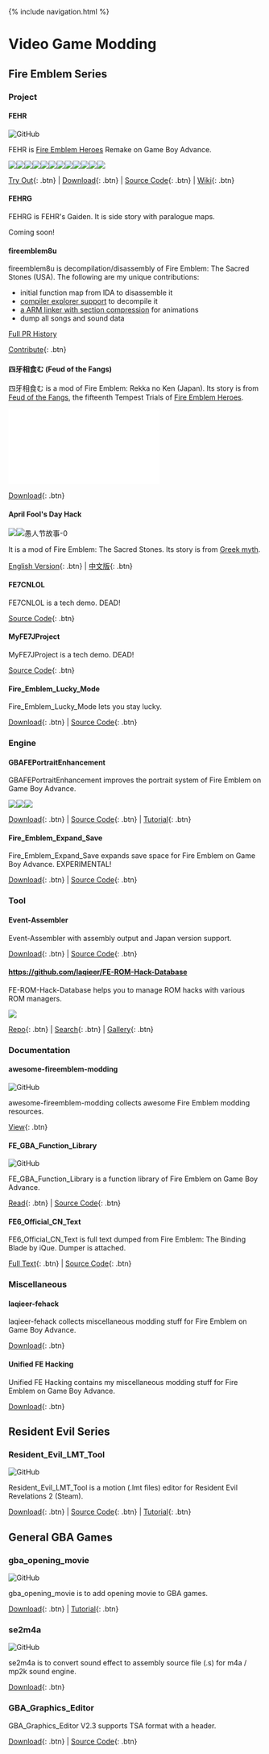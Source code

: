 {% include navigation.html %}

# Video Game Modding

## Fire Emblem Series

### Project

#### FEHR

![GitHub](https://img.shields.io/github/license/laqieer/fe7-jp-stunning-tribble)

FEHR is [Fire Emblem Heroes](https://fire-emblem-heroes.com/) Remake on Game Boy Advance.

![](https://feuniverse.us/uploads/default/original/3X/3/1/316c67156c80d51202aee42e7e67f8bc4a061e7a.png)![](https://feuniverse.us/uploads/default/original/3X/7/7/77a28136ee92b72e509327b3b8236a970aaa89d6.png)![](https://img.itch.zone/aW1hZ2UvOTI2MDA3LzUyMzc3NDgucG5n/original/PByZHc.png)![](https://feuniverse.us/uploads/default/original/3X/a/9/a9143b1900f476cbe9e237edb27635859489607b.png)![](https://feuniverse.us/uploads/default/original/3X/b/7/b7a963701d069e254e8da0ecabe16e9dff959af9.png)![](https://feuniverse.us/uploads/default/original/3X/7/a/7ac20a3d14310c1039da78835bda82ab48f7f5aa.png)![](https://img.itch.zone/aW1hZ2UvOTI2MDA3LzUyMzc3NTEucG5n/original/Y%2FQzF7.png)![](https://img.itch.zone/aW1hZ2UvOTI2MDA3LzUyMzc3NDkucG5n/original/kj1s%2BV.png)![](https://img.itch.zone/aW1hZ2UvOTI2MDA3LzUyMzc3NTAucG5n/original/6NjmIP.png)![](https://feuniverse.us/uploads/default/original/3X/b/a/ba0a95d85abd080d262802807bdd6be6e3b9108f.png)![](https://feuniverse.us/uploads/default/original/3X/b/f/bfac1af989171749e6a21c0ccd35ade6bb9cd19a.png)![](https://feuniverse.us/uploads/default/original/3X/2/0/2032e84ae1edea30848f41485f3332d35f250ce8.png)

[Try Out](https://laqieer.gitee.io/fehr/launcher.html#fehr){: .btn} | [Download](https://github.com/laqieer/fe7-jp-stunning-tribble/releases/latest){: .btn} | [Source Code](https://github.com/laqieer/fe7-jp-stunning-tribble){: .btn} | [Wiki](https://github.com/laqieer/fe7-jp-stunning-tribble/wiki){: .btn}

#### FEHRG

FEHRG is FEHR's Gaiden. It is side story with paralogue maps.

Coming soon!

#### fireemblem8u

fireemblem8u is decompilation/disassembly of Fire Emblem: The Sacred Stones (USA). The following are my unique contributions:
- initial function map from IDA to disassemble it
- [compiler explorer support](https://github.com/SBird1337/cexplore/pull/1) to decompile it
- [a ARM linker with section compression](https://github.com/FireEmblemUniverse/fireemblem8u/blob/master/scripts/arm_compressing_linker.py) for animations
- dump all songs and sound data

[Full PR History](https://github.com/FireEmblemUniverse/fireemblem8u/pulls?q=is%3Apr+author%3Alaqieer)

[Contribute](https://github.com/FireEmblemUniverse/fireemblem8u){: .btn}

#### 四牙相食む (Feud of the Fangs)

四牙相食む is a mod of Fire Emblem: Rekka no Ken (Japan). Its story is from [Feud of the Fangs](https://feheroes.fandom.com/wiki/Feud_of_the_Fangs), the fifteenth Tempest Trials of [Fire Emblem Heroes](https://fire-emblem-heroes.com/).

<iframe src="//player.bilibili.com/player.html?aid=800321390&bvid=BV1hy4y1z7gf&cid=258123493&page=1" scrolling="no" border="0" frameborder="no" framespacing="0" allowfullscreen="true"> </iframe>

[Download](https://ux.getuploader.com/FE4/download/836){: .btn}

#### April Fool's Day Hack

![](https://user-images.githubusercontent.com/8841957/161155118-db74b537-508e-4624-8810-7aaf3c931f75.png)![愚人节故事-0](https://user-images.githubusercontent.com/8841957/161411550-78cbee5f-67d3-4881-a8da-8ea471e16584.png)

It is a mod of Fire Emblem: The Sacred Stones. Its story is from [Greek myth](https://en.4hw.com.cn/646/75420.html).

[English Version](https://github.com/laqieer/laqieer.github.io/files/8393269/Laqieer.s.April.Fool.s.Day.Hack.0.1.zip){: .btn} | [中文版](https://github.com/laqieer/laqieer.github.io/files/8403952/Yu.Ren.Jie.Gu.Shi.v0.1.zip){: .btn}

#### FE7CNLOL

FE7CNLOL is a tech demo. DEAD!

[Source Code](https://github.com/laqieer/FE7CNLOL){: .btn}

#### MyFE7JProject

MyFE7JProject is a tech demo. DEAD!

[Source Code](https://github.com/laqieer/MyFE7JProject){: .btn}

#### Fire_Emblem_Lucky_Mode

Fire_Emblem_Lucky_Mode lets you stay lucky.

[Download](https://github.com/laqieer/Fire_Emblem_Lucky_Mode/releases/latest){: .btn} | [Source Code](https://github.com/laqieer/Fire_Emblem_Lucky_Mode){: .btn}

### Engine

#### GBAFEPortraitEnhancement

GBAFEPortraitEnhancement improves the portrait system of Fire Emblem on Game Boy Advance.

![](https://feuniverse.us/uploads/default/original/2X/f/fed12b7101b2b68dc9bbe37e6d0e169448cff0af.png)![](https://feuniverse.us/uploads/default/original/2X/c/c217771224fcf4cb624e1358dbef41e34da777f0.png)![](https://feuniverse.us/uploads/default/original/2X/a/aedd698d037aaf1ccdb150038342366e35fab2b9.png)

[Download](https://github.com/laqieer/GBAFEPortraitEnhancement/releases/latest){: .btn} | [Source Code](https://github.com/laqieer/GBAFEPortraitEnhancement){: .btn} | [Tutorial](https://feuniverse.us/t/enhanced-portrait-format-support-for-gbafe/2372){: .btn}

#### Fire_Emblem_Expand_Save

Fire_Emblem_Expand_Save expands save space for Fire Emblem on Game Boy Advance. EXPERIMENTAL!

[Download](https://github.com/laqieer/Fire_Emblem_Expand_Save/releases){: .btn} | [Source Code](https://github.com/laqieer/Fire_Emblem_Expand_Save){: .btn}

### Tool

#### Event-Assembler

Event-Assembler with assembly output and Japan version support.

[Download](https://github.com/laqieer/Event-Assembler/releases/latest){: .btn} | [Source Code](https://github.com/laqieer/Event-Assembler){: .btn}

#### https://github.com/laqieer/FE-ROM-Hack-Database

FE-ROM-Hack-Database helps you to manage ROM hacks with various ROM managers.

![](https://user-images.githubusercontent.com/8841957/160256082-e9f2ec1b-3b49-458c-bab2-4575aaf4d231.png)

[Repo](https://github.com/laqieer/FE-ROM-Hack-Database){: .btn} | [Search](http://github.laqieer.ml/search.html){: .btn} | [Gallery](http://github.laqieer.ml/gallery.html){: .btn}

### Documentation

#### awesome-fireemblem-modding

![GitHub](https://img.shields.io/github/license/laqieer/awesome-fireemblem-modding)

awesome-fireemblem-modding collects awesome Fire Emblem modding resources.

[View](https://github.com/laqieer/awesome-fireemblem-modding){: .btn}

#### FE_GBA_Function_Library

![GitHub](https://img.shields.io/github/license/laqieer/FE_GBA_Function_Library)

FE_GBA_Function_Library is a function library of Fire Emblem on Game Boy Advance.

[Read](https://laqieer.github.io/FE_GBA_Function_Library/){: .btn} | [Source Code](https://github.com/laqieer/FE_GBA_Function_Library){: .btn}

#### FE6_Official_CN_Text

FE6_Official_CN_Text is full text dumped from Fire Emblem: The Binding Blade by iQue. Dumper is attached.

[Full Text](https://laqieer.github.io/FE6_Official_CN_Text/){: .btn} | [Source Code](https://github.com/laqieer/FE6_Official_CN_Text){: .btn}

### Miscellaneous

#### laqieer-fehack

laqieer-fehack collects miscellaneous modding stuff for Fire Emblem on Game Boy Advance.

[Download](https://github.com/laqieer/laqieer-fehack){: .btn}

#### Unified FE Hacking

Unified FE Hacking contains my miscellaneous modding stuff for Fire Emblem on Game Boy Advance.

[Download](https://www.dropbox.com/sh/zymc1h221nnxpm9/AADPebmgfQpO-wUxgyNa1YaDa/Laqieer){: .btn}

## Resident Evil Series

### Resident_Evil_LMT_Tool

![GitHub](https://img.shields.io/github/license/laqieer/Resident_Evil_LMT_Tool)

Resident_Evil_LMT_Tool is a motion (.lmt files) editor for Resident Evil Revelations 2 (Steam).

[Download](https://github.com/laqieer/Resident_Evil_LMT_Tool/releases/latest){: .btn} | [Source Code](https://github.com/laqieer/Resident_Evil_LMT_Tool){: .btn} | [Tutorial](https://residentevilmodding.boards.net/thread/8980/tutorial-resident-revelations2-motion-transplantation){: .btn}

## General GBA Games

### gba_opening_movie

![GitHub](https://img.shields.io/github/license/laqieer/gba_opening_movie)

gba_opening_movie is to add opening movie to GBA games.

[Download](https://github.com/laqieer/Resident_Evil_LMT_Tool/releases/latest){: .btn} | [Tutorial](https://feuniverse.us/t/custom-op-movie-insertion/5849){: .btn}

### se2m4a

![GitHub](https://img.shields.io/github/license/laqieer/se2m4a)

se2m4a is to convert sound effect to assembly source file (.s) for m4a / mp2k sound engine.

[Download](https://github.com/laqieer/se2m4a){: .btn}

### GBA_Graphics_Editor

GBA_Graphics_Editor V2.3 supports TSA format with a header. 

[Download](https://github.com/laqieer/GBA_Graphics_Editor/releases/latest){: .btn} | [Source Code](https://github.com/laqieer/GBA_Graphics_Editor){: .btn}
